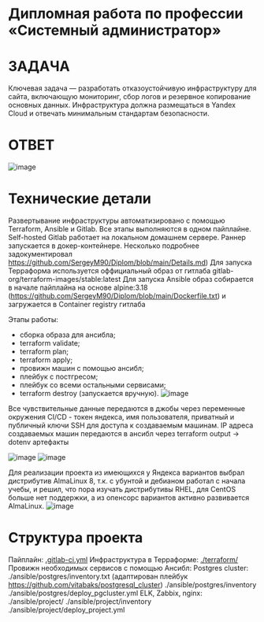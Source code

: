 # Дипломная работа по профессии «Системный администратор»  

# ЗАДАЧА  


Ключевая задача — разработать отказоустойчивую инфраструктуру для сайта, включающую мониторинг, сбор логов и резервное копирование основных данных. Инфраструктура должна размещаться в Yandex Cloud и отвечать минимальным стандартам безопасности.


# ОТВЕТ

![image](https://github.com/SergeyM90/Diplom/assets/84016375/13e62fa8-e798-44e0-ba17-767e87296234)

# Технические детали

Развертывание инфраструктуры автоматизировано с помощью Terraform, Ansible и Gitlab.
Все этапы выполняются в одном пайплайне.
Self-hosted Gitlab работает на локальном домашнем сервере. Раннер запускается в докер-контейнере. Несколько подробнее задокументировал https://github.com/SergeyM90/Diplom/blob/main/Details.md)
Для запуска Терраформа используется оффициальный образ от гитлаба gitlab-org/terraform-images/stable:latest
Для запуска Ansible образ собирается в начале пайплайна на основе alpine:3.18 (https://github.com/SergeyM90/Diplom/blob/main/Dockerfile.txt) и загружается в Container registry гитлаба

Этапы работы:
- сборка образа для ансибла;
- terraform validate;
- terraform plan;
- terraform apply;
- провижн машин с помощью ансибл;
- плейбук с постгресом;
- плейбук со всеми остальными сервисами;
- terraform destroy (запускается вручную).
  ![image](https://github.com/SergeyM90/Diplom/assets/84016375/0ef81bf0-815a-4ab6-a20d-f7be84e12db9)

Все чувствительные данные передаются в джобы через переменные окружения CI/CD - токен яндекса, имя пользователя, приватный и публичный ключи SSH для доступа к создаваемым машинам. IP адреса создаваемых машин передаются в ансибл через terraform output -> dotenv артефакты

![image](https://github.com/SergeyM90/Diplom/assets/84016375/7aa54132-fd73-4841-b9b4-3f18fea520e6)
![image](https://github.com/SergeyM90/Diplom/assets/84016375/b6c6f464-6c5f-460d-8935-63a89f649f5e)

Для реализации проекта из имеющихся у Яндекса вариантов выбрал дистрибутив AlmaLinux 8, т.к. с убунтой и дебианом работал c начала учебы, и решил, что пора изучать дистрибутивы RHEL, для CentOS больше нет поддержки, а из опенсорс вариантов активно развивается AlmaLinux.
![image](https://github.com/SergeyM90/Diplom/assets/84016375/a97970b7-8753-47d5-a1ec-2356d133b26c)

# Структура проекта

Пайплайн: [.gitlab-ci.yml](https://github.com/SergeyM90/Diplom/blob/main/gitlab-ci.yml)
Инфраструктура в Терраформе: [./terraform/](https://github.com/SergeyM90/Diplom/tree/main/Terraform)
Провижн необходимых сервисов с помощью Ансибл:
Postgres cluster: ./ansible/postgres/inventory.txt (адаптирован плейбук https://github.com/vitabaks/postgresql_cluster)
./ansible/postgres/inventory
./ansible/postgres/deploy_pgcluster.yml
ELK, Zabbix, nginx: ./ansible/project/
./ansible/project/inventory
./ansible/project/deploy_project.yml
